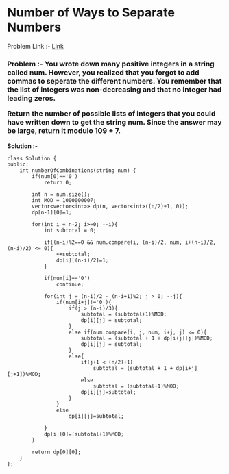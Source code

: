 # Number of Ways to Separate Numbers

Problem Link :- [Link](https://leetcode.com/problems/number-of-ways-to-separate-numbers/)

<h3>
Problem :- You wrote down many positive integers in a string called num. However, you realized that you forgot to add commas to seperate the different numbers. You remember that the list of integers was non-decreasing and that no integer had leading zeros.

Return the number of possible lists of integers that you could have written down to get the string num. Since the answer may be large, return it modulo 109 + 7.
</h3>


**Solution :-**
```
class Solution {
public:
    int numberOfCombinations(string num) {
        if(num[0]=='0')
            return 0;
        
        int n = num.size();
        int MOD = 1000000007;
        vector<vector<int>> dp(n, vector<int>((n/2)+1, 0));
        dp[n-1][0]=1;
        
        for(int i = n-2; i>=0; --i){
            int subtotal = 0;
            
            if((n-i)%2==0 && num.compare(i, (n-i)/2, num, i+(n-i)/2, (n-i)/2) <= 0){
                ++subtotal;
                dp[i][(n-i)/2]=1;
            }
            
            if(num[i]=='0')
                continue;
            
            for(int j = (n-i)/2 - (n-i+1)%2; j > 0; --j){
                if(num[i+j]!='0'){
                    if(j > (n-i)/3){
                        subtotal = (subtotal+1)%MOD;
                        dp[i][j] = subtotal;
                    }
                    else if(num.compare(i, j, num, i+j, j) <= 0){
                        subtotal = (subtotal + 1 + dp[i+j][j])%MOD;
                        dp[i][j] = subtotal;
                    }
                    else{
                        if(j+1 < (n/2)+1)
                            subtotal = (subtotal + 1 + dp[i+j][j+1])%MOD;
                        else
                            subtotal = (subtotal+1)%MOD;
                        dp[i][j]=subtotal;
                    }
                }
                else
                    dp[i][j]=subtotal;
                
            }
            dp[i][0]=(subtotal+1)%MOD;
        }
        
        return dp[0][0];
    }
};
```
